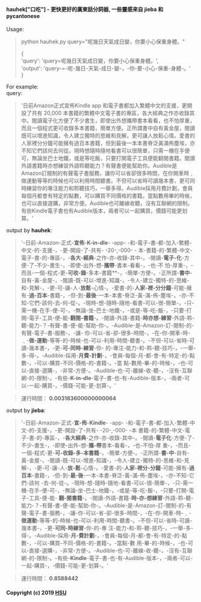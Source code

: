 #### hauhek["口吃"] - 更快更好的廣東話分詞器, 一些靈感來自 jieba 和 pycantonese

Usage:  
> python hauhek.py query="呢幾日天氣成日變，你要小心保重身體。"   
>    
> {       
> 'query': 'query=呢幾日天氣成日變，你要小心保重身體。',    
> 'output': 'query-=-呢-幾日-天氣-成日-變-，-你-要-小心-保重-身體-。'  
> }  
   
For example:       
query:   
>  '日前Amazon正式宣佈Kindle app 和電子書都加入繁體中文的支援，更開設了共有 20,000 本書籍的繁體中文電子書的專區，各大經典之作亦收錄其中。閱讀電子化方便了不少書生，即使出外想攜帶書本看看，也不怕厚重，而且一個程式更可收錄多本書籍，簡單方便。正所謂書中自有黃金屋，閱讀既可以增進知識，令人建立獨特的思維和見解，更可讓人放鬆心情。愛書的人家裡分分鐘可能擁有過百本書籍，但到最後一本本書脊泛黃滿佈塵埃，亦不知它們該何去何從。現時想隨時隨地看書可以很簡單，只需一機在手便可，無論坐巴士地鐵，或是等吃飯，只要打開電子工具便能翻閱書籍。閱讀外語書籍時亦想練習外語聆聽能力？有聲書便能幫助你。Audible是Amazon訂閱制的有聲電子書服務，讓你可以省卻很多時間，在你開車時﹑做運動等等的時候也可以利用時間聽書。不但可以省時可讀幾本書，更可同時練習你的專注能力和聆聽技巧，一舉多得。Audible採用月費計劃，會員每個月都會有特定的點數，可以購買不同價格的書籍。當點數用畢的時候，也可以直接選購，非常方便。Audible也可離線收聽，沒有互聯網的限制。有些Kindle電子書也有Audible版本，兩者可以一起購買，價錢可能更划算。'  
   
output by __hauhek__:  
>  '-日前-Amazon-正式-**宣佈**-**K-in-dle**- -app- -和-電子-書-都-加入-繁體-中文-的-支援-，-更-開設-了-共有- -20-,-000- -
本-書籍-的-繁體-中文-電子-書-的-專區-，-**各大-經典**-之作-亦-收錄-其中-。-閱讀-**電子-化**-方便-了-不少-書生-，-即使-出外-想-**攜帶**-書本-看看-，-也-不
怕-厚重-，-而且-一個-程式-更-**可收-錄**-多本-書籍**-，-簡單-方便-。-正所謂-**書中**-自有-黃-金屋-，-閱讀-既-可以-增進-知識-，-令人-建立-獨特-的-思維-
和-見解-，-更-可-讓-人-**放鬆**-心情-。-愛書-的-**人家-裡-分分鐘**-可能-擁有-**過-百本**-書籍-，-但-到-**最後**-一本-本書-脊泛-黃-滿-佈-塵埃-，-亦-不知-它們-該何-去-何-從-。-現時-想-隨時-隨地-看書-可以-很-簡單-，-只-需一機-在手-便-可-，-無論-坐-巴士-地鐵-，-或是-等-吃-飯-，-只要-打開-電子-工具-便-能-**翻閱-書籍**-。-閱讀-外語-書籍-**時亦想-練習**-外語-聆-聽-能力-？-有聲-書-便-能-幫助-你-。-Audible-是-Amazon-訂-閱制-的-有聲-電子-書-服務-，-讓-
你-可以-省-卻-很多-時間-，-在-你-開車-時-﹑-**做-運動**-等等-的-時候-也-可以-利用-時間-聽書-。-不但-可以-省時-可讀-幾本書-，-更-**可-同時-練習**-你-
的-專注-能力-和-聆-聽-技巧-，-一舉-多-得-。-Audible-採用-**月費-計劃**-，-會員-每個-月-都-會-有-特定-的-點數-，-可以-購買-不同-價格-的-書籍-。-當
點-數用-畢-的-時候-，-也-可以-直接-選購-，-非常-方便-。-Audible-也-可-離線-收-聽-，-沒有-互聯網-的-限制-。-有些-**K-in-dle**-電子-書-也-有-Audible-版本-，-兩者-可以-一起-購買-，-價錢-可能-更-划算-。'  

> 運行時間： **0.003183600000000064**  
   
>  
output by __jieba__: 
>  '-日前-Amazon-正式-**宣-佈**-**Kindle**- -app- -和-電子-書-都-加入-繁體-中文-的-支援-，-更-開設-了-共有- -20-,-000- -本
書籍-的-繁體-中文-電子-書-的-專區-，-**各大經典**-之作-亦-收錄-其中-。-閱讀-**電子化**-方便-了-不少-書生-，-即使-出外-想-**攜-帶**書本-看看-，-也-不怕-厚
重-，-而且-一個-程式-更-**可-收錄-多-本書籍**-，-簡單-方便-。-正所謂-**書-中**-自有-黃-金屋-，-閱讀-既-可以-增進-知識-，-令人-建立-獨特-的-思維-和-見
解-，-更-可-讓-人-**放-鬆**-心情-。-愛書-的-**人家-裡分-分鐘**-可能-擁有-**過百本**-書籍-，-但-到-**最-後**-一本-本書-脊泛-黃-滿-佈-塵埃-，-亦-不知-它們-該何
-去-何-從-。-現時-想-隨時-隨地-看書-可以-很-簡單-，-只-需一機-在手-便-可-，-無論-坐-巴士-地鐵-，-或是-等-吃-飯-，-只要-打開-電子-工具-便-能-
**翻-閱書籍**-。-閱讀-外語-書籍-**時-亦-想練習**-外語-聆-聽-能力-？-有聲-書-便-能-幫助-你-。-Audible-是-Amazon-訂-閱制-的-有聲-電子-書-服務-，-讓-你-可以-省-卻-很多-時間-，-在-你-開車-時-﹑-**做運動**-等等-的-時候-也-可以-利用-時間-聽書-。-不但-可以-省時-可讀-幾本書-，-更-**可同-時練習**-你-的-專
注-能力-和-聆-聽-技巧-，-一舉-多-得-。-Audible-採用-**月-費計劃**-，-會員-每個-月-都-會-有-特定-的-點數-，-可以-購買-不同-價格-的-書籍-。-當點-數
用-畢-的-時候-，-也-可以-直接-選購-，-非常-方便-。-Audible-也-可-離線-收-聽-，-沒有-互聯網-的-限制-。-有些-**Kindle**-電子-書-也-有-Audible-版本-，-兩者-可以-一起-購買-，-價錢-可能-更-划算-。'  
    
> 運行時間： **0.8588442**  
   
####  Copyright (c) 2019 [HSU](https://dlc.hsu.edu.hk/)
